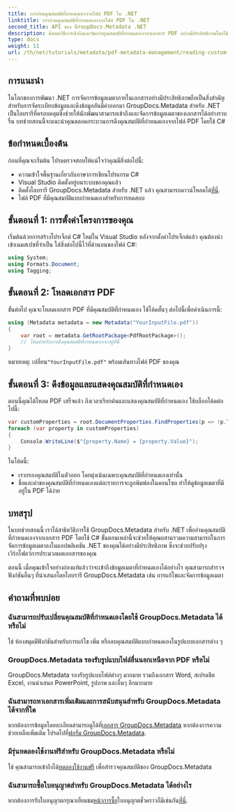 ```yaml
---
title: การอ่านคุณสมบัติที่กำหนดเองจากไฟล์ PDF ใน .NET
linktitle: การอ่านคุณสมบัติที่กำหนดเองจากไฟล์ PDF ใน .NET
second_title: API ของ GroupDocs.Metadata .NET
description: ค้นพบวิธีการเข้าถึงและจัดการคุณสมบัติที่กำหนดเองจากเอกสาร PDF อย่างมีประสิทธิภาพโดยใช้ GroupDocs.Metadata สำหรับ .NET บทช่วยสอนที่ครอบคลุมนี้มีคำแนะนำทีละขั้นตอน
type: docs
weight: 11
url: /th/net/tutorials/metadata/pdf-metadata-management/reading-custom-properties-from-pdf/
---
```

## การแนะนำ

ในโลกของการพัฒนา .NET การจัดการข้อมูลเมตาภายในเอกสารอย่างมีประสิทธิภาพถือเป็นสิ่งสำคัญสำหรับการจัดระเบียบข้อมูลและดึงข้อมูลอันมีค่าออกมา GroupDocs.Metadata สำหรับ .NET เป็นไลบรารีที่ครอบคลุมซึ่งช่วยให้นักพัฒนาสามารถเข้าถึงและจัดการข้อมูลเมตาของเอกสารได้อย่างราบรื่น บทช่วยสอนนี้จะแนะนำคุณตลอดกระบวนการดึงคุณสมบัติที่กำหนดเองจากไฟล์ PDF โดยใช้ C# 

## ข้อกำหนดเบื้องต้น

ก่อนที่คุณจะเริ่มต้น โปรดตรวจสอบให้แน่ใจว่าคุณมีสิ่งต่อไปนี้:

- ความเข้าใจพื้นฐานเกี่ยวกับภาษาการเขียนโปรแกรม C#
- Visual Studio ติดตั้งอยู่บนระบบของคุณแล้ว
-  ติดตั้งไลบรารี GroupDocs.Metadata สำหรับ .NET แล้ว คุณสามารถดาวน์โหลดได้[ที่นี่](https://releases.groupdocs.com/metadata/net/).
- ไฟล์ PDF ที่มีคุณสมบัติแบบกำหนดเองสำหรับการทดสอบ

## ขั้นตอนที่ 1: การตั้งค่าโครงการของคุณ

เริ่มต้นด้วยการสร้างโปรเจ็กต์ C# ใหม่ใน Visual Studio หลังจากตั้งค่าโปรเจ็กต์แล้ว คุณต้องนำเข้าเนมสเปซที่จำเป็น ใส่สิ่งต่อไปนี้ไว้ที่ด้านบนของไฟล์ C#:

```csharp
using System;
using Formats.Document;
using Tagging;
```

## ขั้นตอนที่ 2: โหลดเอกสาร PDF

ขั้นต่อไป คุณจะโหลดเอกสาร PDF ที่มีคุณสมบัติที่กำหนดเอง ใช้โค้ดสั้นๆ ต่อไปนี้เพื่อดำเนินการนี้:

```csharp
using (Metadata metadata = new Metadata("YourInputFile.pdf"))
{
    var root = metadata.GetRootPackage<PdfRootPackage>();
    // โค้ดสำหรับการดึงคุณสมบัติที่กำหนดเองจะอยู่ที่นี่
}
```

 หมายเหตุ: เปลี่ยน`"YourInputFile.pdf"` พร้อมเส้นทางไฟล์ PDF ของคุณ

## ขั้นตอนที่ 3: ดึงข้อมูลและแสดงคุณสมบัติที่กำหนดเอง

ตอนนี้คุณได้โหลด PDF เสร็จแล้ว ถึงเวลาเรียกค้นและแสดงคุณสมบัติที่กำหนดเอง ใช้บล็อกโค้ดต่อไปนี้:

```csharp
var customProperties = root.DocumentProperties.FindProperties(p => !p.Tags.Contains(Tags.Document.BuiltIn));
foreach (var property in customProperties)
{
    Console.WriteLine($"{property.Name} = {property.Value}");
}
```

ในโค้ดนี้:
- เรากรองคุณสมบัติในตัวออก โดยมุ่งเน้นเฉพาะคุณสมบัติที่กำหนดเองเท่านั้น
- ชื่อและค่าของคุณสมบัติที่กำหนดเองแต่ละรายการจะถูกพิมพ์ลงในคอนโซล ทำให้ดูข้อมูลเมตาที่มีอยู่ใน PDF ได้ง่าย

## บทสรุป

ในบทช่วยสอนนี้ เราได้สาธิตวิธีการใช้ GroupDocs.Metadata สำหรับ .NET เพื่ออ่านคุณสมบัติที่กำหนดเองจากเอกสาร PDF โดยใช้ C# ขั้นตอนเหล่านี้จะช่วยให้คุณผสานรวมความสามารถในการจัดการข้อมูลเมตาลงในแอปพลิเคชัน .NET ของคุณได้อย่างมีประสิทธิภาพ ซึ่งจะช่วยปรับปรุงเวิร์กโฟลว์การประมวลผลเอกสารของคุณ 

ตอนนี้ เมื่อคุณเข้าใจอย่างถ่องแท้แล้วว่าจะเข้าถึงข้อมูลเมตาที่กำหนดเองได้อย่างไร คุณสามารถสำรวจฟังก์ชันอื่นๆ ที่นำเสนอโดยไลบรารี GroupDocs.Metadata เช่น การแก้ไขและจัดการข้อมูลเมตา

## คำถามที่พบบ่อย

### ฉันสามารถปรับเปลี่ยนคุณสมบัติที่กำหนดเองโดยใช้ GroupDocs.Metadata ได้หรือไม่
ใช่ ห้องสมุดมีฟังก์ชันสำหรับการแก้ไข เพิ่ม หรือลบคุณสมบัติแบบกำหนดเองในรูปแบบเอกสารต่าง ๆ

### GroupDocs.Metadata รองรับรูปแบบไฟล์อื่นนอกเหนือจาก PDF หรือไม่
GroupDocs.Metadata รองรับรูปแบบไฟล์ต่างๆ มากมาย รวมถึงเอกสาร Word, สเปรดชีต Excel, งานนำเสนอ PowerPoint, รูปภาพ และอื่นๆ อีกมากมาย

### ฉันสามารถหาเอกสารเพิ่มเติมและการสนับสนุนสำหรับ GroupDocs.Metadata ได้จากที่ใด
 หากต้องการข้อมูลโดยละเอียดสามารถดูได้ที่[เอกสาร GroupDocs.Metadata](https://reference.groupdocs.com/metadata/net/) หากต้องการความช่วยเหลือเพิ่มเติม โปรดไปที่[ฟอรั่ม GroupDocs.Metadata](https://forum.groupdocs.com/c/metadata/14).

### มีรุ่นทดลองใช้งานฟรีสำหรับ GroupDocs.Metadata หรือไม่
 ใช่ คุณสามารถเข้าถึงได้[ทดลองใช้งานฟรี](https://releases.groupdocs.com/) เพื่อสำรวจคุณสมบัติของ GroupDocs.Metadata

### ฉันสามารถซื้อใบอนุญาตสำหรับ GroupDocs.Metadata ได้อย่างไร
 หากต้องการรับใบอนุญาตกรุณาเยี่ยมชม[หน้าการซื้อ](https://purchase.groupdocs.com/buy)ใบอนุญาตชั่วคราวก็มีเช่นกัน[ที่นี่](https://purchase.groupdocs.com/temporary-license/).